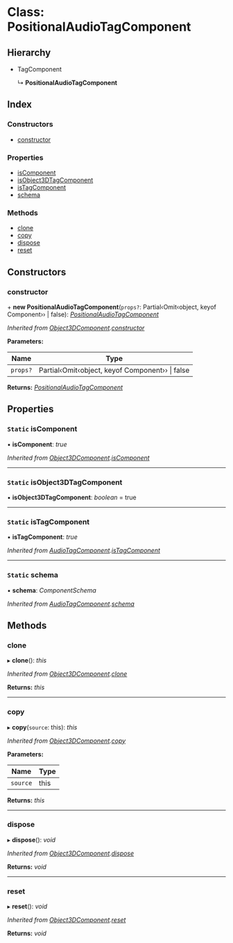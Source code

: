 
# Class: PositionalAudioTagComponent

## Hierarchy

* TagComponent

  ↳ **PositionalAudioTagComponent**

## Index

### Constructors

* [constructor](positionalaudiotagcomponent.md#constructor)

### Properties

* [isComponent](positionalaudiotagcomponent.md#static-iscomponent)
* [isObject3DTagComponent](positionalaudiotagcomponent.md#static-isobject3dtagcomponent)
* [isTagComponent](positionalaudiotagcomponent.md#static-istagcomponent)
* [schema](positionalaudiotagcomponent.md#static-schema)

### Methods

* [clone](positionalaudiotagcomponent.md#clone)
* [copy](positionalaudiotagcomponent.md#copy)
* [dispose](positionalaudiotagcomponent.md#dispose)
* [reset](positionalaudiotagcomponent.md#reset)

## Constructors

###  constructor

\+ **new PositionalAudioTagComponent**(`props?`: Partial‹Omit‹object, keyof Component<any>›› | false): *[PositionalAudioTagComponent](positionalaudiotagcomponent.md)*

*Inherited from [Object3DComponent](object3dcomponent.md).[constructor](object3dcomponent.md#constructor)*

**Parameters:**

Name | Type |
------ | ------ |
`props?` | Partial‹Omit‹object, keyof Component<any>›› &#124; false |

**Returns:** *[PositionalAudioTagComponent](positionalaudiotagcomponent.md)*

## Properties

### `Static` isComponent

▪ **isComponent**: *true*

*Inherited from [Object3DComponent](object3dcomponent.md).[isComponent](object3dcomponent.md#static-iscomponent)*

___

### `Static` isObject3DTagComponent

▪ **isObject3DTagComponent**: *boolean* = true

___

### `Static` isTagComponent

▪ **isTagComponent**: *true*

*Inherited from [AudioTagComponent](audiotagcomponent.md).[isTagComponent](audiotagcomponent.md#static-istagcomponent)*

___

### `Static` schema

▪ **schema**: *ComponentSchema*

*Inherited from [AudioTagComponent](audiotagcomponent.md).[schema](audiotagcomponent.md#static-schema)*

## Methods

###  clone

▸ **clone**(): *this*

*Inherited from [Object3DComponent](object3dcomponent.md).[clone](object3dcomponent.md#clone)*

**Returns:** *this*

___

###  copy

▸ **copy**(`source`: this): *this*

*Inherited from [Object3DComponent](object3dcomponent.md).[copy](object3dcomponent.md#copy)*

**Parameters:**

Name | Type |
------ | ------ |
`source` | this |

**Returns:** *this*

___

###  dispose

▸ **dispose**(): *void*

*Inherited from [Object3DComponent](object3dcomponent.md).[dispose](object3dcomponent.md#dispose)*

**Returns:** *void*

___

###  reset

▸ **reset**(): *void*

*Inherited from [Object3DComponent](object3dcomponent.md).[reset](object3dcomponent.md#reset)*

**Returns:** *void*
